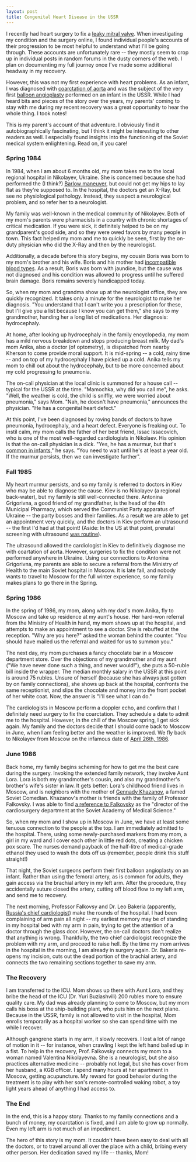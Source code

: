 ```yaml
---
layout: post
title: Congenital Heart Disease in the USSR
---
```


I recently had heart surgery to fix a [leaky mitral valve](http://www.heart.org/HEARTORG/Conditions/More/HeartValveProblemsandDisease/Problem-Mitral-Valve-Regurgitation_UCM_450612_Article.jsp).
When investigating my condition and the surgery online, I found individual people's accounts of their progression to be most helpful to understand what I'll be going through.
These accounts are unfortunately rare -- they mostly seem to crop up in individual posts in random forums in the dusty corners of the web.
I plan on documenting my full journey once I've made some additional headway in my recovery.

However, this was not my first experience with heart problems.
As an infant, I was diagnosed with [coarctation of aorta](https://en.wikipedia.org/wiki/Coarctation_of_the_aorta) and was the subject of the very first [balloon angioplasty](https://en.wikipedia.org/wiki/Angioplasty) performed on an infant in the USSR.
While I had heard bits and pieces of the story over the years, my parents' coming to stay with me during my recent recovery was a great opportunity to hear the whole thing.
I took notes!

This is my parent's account of that adventure.
I obviously find it autobiographically fascinating, but I think it might be interesting to other readers as well.
I especially found insights into the functioning of the Soviet medical system enlightening.
Read on, if you care!

### Spring 1984 ###

In 1984, when I am about 6 months old, my mom takes me to the local regional hospital in Nikolayev, Ukraine.
She is concerned because she had performed the (I think?) [Barlow maneuver](https://en.wikipedia.org/wiki/Barlow_maneuver), but could not get my hips to lay flat as they're supposed to.
In the hospital, the doctors get an X-Ray, but see no physiological pathology.
Instead, they suspect a neurological problem, and so refer her to a neurologist.

My family was well-known in the medical community of Nikolayev.
Both of my mom's parents were pharmacists in a country with chronic shortages of critical medication.
If you were sick, it definitely helped to be on my grandparent's good side, and so they were owed favors by many people in town.
This fact helped my mom and me to quickly be seen, first by the on-duty physician who did the X-Ray and then by the neurologist.

Additionally, a decade before this story begins, my cousin Boris was born to my mom's brother and his wife.
Boris and his mother had [incompatible blood types](http://www.cerebralpalsy.org/about-cerebral-palsy/risk-factors/blood-incompatibility).
As a result, Boris was born with jaundice, but the cause was not diagnosed and his condition was allowed to progress until he suffered brain damage.
Boris remains severely handicapped today.

So, when my mom and grandma show up at the neurologist office, they are quickly recognized.
It takes only a minute for the neurologist to make her diagnosis.
"You understand that I can't write you a prescription for these, but I'll give you a list because I know you can get them," she says to my grandmother, handing her a long list of medications.
Her diagnosis: hydrocephaly.

At home, after looking up hydrocephaly in the family encyclopedia, my mom has a mild nervous breakdown and stops producing breast milk.
My dad's mom Anika, also a doctor (of optometry), is dispatched from nearby Kherson to come provide moral support.
It is mid-spring -- a cold, rainy time -- and on top of my hydrocephaly I have picked up a cold.
Anika tells my mom to chill out about the hydrocephaly, but to be more concerned about my cold progressing to pneumonia.

The on-call physician at the local clinic is summoned for a house call -- typical for the USSR at the time.
"Mamochka, why did you call me", he asks.
"Well, the weather is cold, the child is sniffly, we were worried about pneumonia," says Mom.
"Nah, he doesn't have pneumonia," announces the physician.
"He has a congenital heart defect."

At this point, I've been diagnosed by roving bands of doctors to have pneumonia, hydrocephaly, and a heart defect.
Everyone is freaking out.
To instil calm, my mom calls the father of her best friend, Issac Issacovich, who is one of the most well-regarded cardiologists in Nikolaev.
His opinion is that the on-call physician is a dick.
"Yes, he has a murmur, but that's [common in infants](http://kidshealth.org/en/parents/murmurs.html)," he says.
"You need to wait until he's at least a year old. If the murmur persists, then we can investigate further".

### Fall 1985

My heart murmur persists, and so my family is referred to doctors in Kiev who may be able to diagnose the cause.
Kiev is no Nikolayev (a regional back-water), but my family is still well-connected there.
Antonina Grigorivna, a good friend of my grandfather, is the head of the 4th Municipal Pharmacy, which served the Communist Party apparatus of Ukraine -- the party bosses and their families.
As a result we are able to get an appointment very quickly, and the doctors in Kiev perform an ultrasound -- the first I'd had at that point!
(Aside: In the US at that point, prenatal screening with ultrasound [was routine](http://www.ob-ultrasound.net/history1.html)).

The ultrasound allowed the cardiologist in Kiev to definitively diagnose me with coartation of aorta.
However, surgeries to fix the condition were not performed anywhere in Ukraine.
Using our connections to Antonina Grigorivna, my parents are able to secure a referral from the Ministry of Health to the main Soviet hospital in Moscow.
It is late fall, and nobody wants to travel to Moscow for the full winter experience, so my family makes plans to go there in the Spring.

### Spring 1986

In the spring of 1986, my mom, along with my dad's mom Anika, fly to Moscow and take up residence at my aunt's house.
Her hard-won referral from the Ministry of Health in hand, my mom shows up at the hospital, and attempts to make an appointment to see a doctor.
She is rebuffed at the reception.
"Why are you here?" asked the woman behind the counter.
"You should have mailed us the referral and waited for us to summon you."

The next day, my mom purchases a fancy chocolate bar in a Moscow department store.
Over the objections of my grandmother and my aunt ("We have never done such a thing, and never would!"), she puts a 50-ruble bill inside the wrapper.
The median monthly salary in the USSR at this point is around 75 rubles.
Unsure of herself (because she has always just gotten by on family connections), she shows up back at the hospital, confronts the same receptionist, and slips the chocolate and money into the front pocket of her white coat.
Now, the answer is "I'll see what I can do."

The cardiologists in Moscow perform a doppler echo, and confirm that I definitely need surgery to fix the coarctation.
They schedule a date to admit me to the hospital.
However, in the chill of the Moscow spring, I get sick again.
My family and the doctors decide that I should come back to Moscow in June, when I am feeling better and the weather is improved.
We fly back to Nikolayev from Moscow on the infamous date of [April 26th, 1986](https://en.wikipedia.org/wiki/Chernobyl_disaster).

### June 1986

Back home, my family begins scheming for how to get me the best care during the surgery.
Invoking the extended family network, they involve Aunt Lora.
Lora is both my grandmother's cousin, and also my grandmother's brother's wife's sister in law.
It gets better: Lora's childhood friend lives in Moscow, and is neighbors with the mother of [Gennady Khazanov](https://en.wikipedia.org/wiki/Gennady_Khazanov), a famed Soviet Comedian.
Khazanov's mother is friends with the family of Professor Falkovsky.
I was able to find [a reference to Falkovsky](http://articles.dailypress.com/1990-11-13/news/9011140436_1_soviet-health-care-soviet-doctors-soviet-central-asia) as the "director of the cardiosurgery department at the Soviet Academy of Medical Science."

So, when my mom and I show up in Moscow in June, we have at least some tenuous connection to the people at the top.
I am immediately admitted to the hospital.
There, using some newly-purchased markers from my mom, a girl in my ward and I cover each other in little red dots, creating a chicken pox scare.
The nurses demand payback of the half-litre of medical-grade ethanol they used to wash the dots off us (remember, people drink this stuff straight!)

That night, the Soviet surgeons perform their first balloon angioplasty on an infant.
Rather than using the femoral artery, as is common for adults, they gain access via the brachial artery in my left arm.
After the procedure, they accidentally suture closed the artery, cutting off blood flow to my left arm, and send me to recovery.

The next morning, Professor Falkovsy and Dr. Leo Bakeria (apparently, [Russia's chief cardiologist](http://rbth.com/articles/2012/08/30/a_walk_in_the_park_with_russias_world-renowned_cardiologist_17813.html)) make the rounds of the hospital.
I had been complaining of arm pain all night -- my earliest memory may be of standing in my hospital bed with my arm in pain, trying to get the attention of a doctor through the glass door.
However, the on-call doctors don't realize that anything is wrong.
Thankfully, the two chief cardiologist recognize the problem with my arm, and proceed to raise hell.
By the time my mom arrives in the hospital in the morning, I am already in surgery again.
Dr. Bakeria re-opens my incision, cuts out the dead portion of the brachial artery, and connects the two remaining sections together to save my arm.

### The Recovery

I am transferred to the ICU.
Mom shows up there with Aunt Lora, and they bribe the head of the ICU (Dr. Yuri Buziashvili) 200 rubles more to ensure quality care.
My dad was already planning to come to Moscow, but my mom calls his boss at the ship-building plant, who puts him on the next plane.
Because in the USSR, family is not allowed to visit in the hospital, Mom enrolls temporarily as a hospital worker so she can spend time with me while I recover.

Although gangrene starts in my arm, it slowly recovers.
I lost a lot of range of motion in it -- for instance, when crawling I kept the left hand balled up in a fist.
To help in the recovery, Prof. Falkovsky connects my mom to a woman named Valentina Nikolayevna.
She is a neurologist, but she also practices alternative medicine -- probably not legal, but she has cover from her husband, a KGB officer.
I spend many hours at her apartment in Moscow, getting acupuncture.
My reward for good behavior during the treatment is to play with her son's remote-controlled waking robot, a toy light years ahead of anything I had access to.

### The End

In the end, this is a happy story.
Thanks to my family connections and a bunch of money, my coarctation is fixed, and I am able to grow up normally.
Even my left arm is not much of an impediment.

The hero of this story is my mom.
It couldn't have been easy to deal with all the doctors, or to travel around all over the place with a child, bribing every other person.
Her dedication saved my life -- thanks, Mom!
